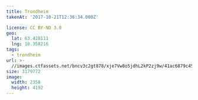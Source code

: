 ```yaml
---
title: Trondheim
takenAt: '2017-10-21T12:36:34.000Z'

license: CC BY-ND 3.0
geo:
  lat: 63.428111
  lng: 10.358216
tags:
  - trondheim
url: >-
  //images.ctfassets.net/bncv3c2gt878/xje7Vw8o5jdhL2kP2zj9w/41ac6879c45b6822f29a84077999b248/trondheim_37602149300_o
size: 3179772
image:
  width: 2358
  height: 4192
---
```


